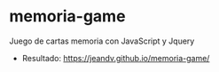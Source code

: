 # memoria-game

Juego de cartas memoria con JavaScript y Jquery

- Resultado:  https://jeandv.github.io/memoria-game/

